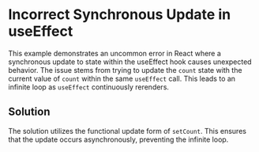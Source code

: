 # Incorrect Synchronous Update in useEffect

This example demonstrates an uncommon error in React where a synchronous update to state within the useEffect hook causes unexpected behavior.  The issue stems from trying to update the `count` state with the current value of `count` within the same `useEffect` call.  This leads to an infinite loop as `useEffect` continuously rerenders.

## Solution

The solution utilizes the functional update form of `setCount`. This ensures that the update occurs asynchronously, preventing the infinite loop.